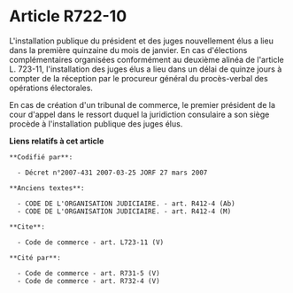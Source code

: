 # Article R722-10

L'installation publique du président et des juges nouvellement élus a lieu dans la première quinzaine du mois de janvier. En
cas d'élections complémentaires organisées conformément au deuxième alinéa de l'article L. 723-11, l'installation des juges
élus a lieu dans un délai de quinze jours à compter de la réception par le procureur général du procès-verbal des opérations
électorales. 

En cas de création d'un tribunal de commerce, le premier président de la cour d'appel dans le ressort duquel la juridiction
consulaire a son siège procède à l'installation publique des juges élus.

**Liens relatifs à cet article**

	**Codifié par**:

	  - Décret n°2007-431 2007-03-25 JORF 27 mars 2007

	**Anciens textes**:

	  - CODE DE L'ORGANISATION JUDICIAIRE. - art. R412-4 (Ab)
	  - CODE DE L'ORGANISATION JUDICIAIRE. - art. R412-4 (M)

	**Cite**:

	  - Code de commerce - art. L723-11 (V)

	**Cité par**:

	  - Code de commerce - art. R731-5 (V)
	  - Code de commerce - art. R732-4 (V)
